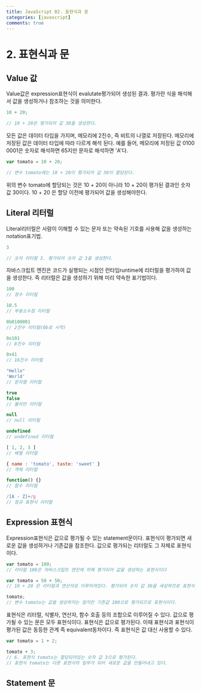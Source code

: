 ```yaml
---
title: JavaScript 02. 표현식과 문 
categories: [javascript]
comments: true
---
```


# 2. 표현식과 문

## Value 값

Value값은 expression표현식이 evalutate평가되어 생성된 결과. 평가란 식을 해석해서 값을 생성하거나 참조하는 것을 의미한다.

```javascript
10 + 20; 

// 10 + 20은 평가되어 값 30을 생성한다.
```

모든 값은 데이터 타입을 가지며, 메모리에 2진수, 즉 비트의 나열로 저장된다. 메모리에 저장된 값은 데이터 타입에 따라 다르게 해석 된다. 예를 들어, 메모리에 저장된 값 0100 0001은 숫자로 해석하면 65지만 문자로 해석하면 'A'다.

```javascript
var tomato = 10 + 20; 

// 변수 tomato에는 10 + 20이 평가되어 값 30이 할당된다.
```
위의 변수 tomato에 할당되는 것은 10 + 20이 아니라 10 + 20이 평가된 결과인 숫자 값 30이다. 10 + 20 은 할당 이전에 평가되어 값을 생성해야한다. 


## Literal 리터럴

Literal리터럴은 사람이 이해할 수 있는 문자 또는 약속된 기호를 사용해 값을 생성하는 notation표기법.

```javascript
3

// 숫자 리터럴 3. 평가되어 숫자 값 3을 생성한다.
```
자바스크립트 엔진은 코드가 실행되는 시점인 런타임runtime에 리터럴을 평가하여 값을 생성한다. 즉 리터럴은 값을 생성하기 위해 미리 약속한 표기법이다.

```javascript
100
// 정수 리터럴 

10.5
// 부동소수점 리터럴

0b0100001
// 2진수 리터럴(0b로 시작)

0o101
// 8진수 리터럴

0x41
// 16진수 리터럴

"Hello"
'World'
// 문자열 리터럴

true
false
// 불리언 리터럴

null
// null 리터럴

undefined
// undefined 리터럴

[ 1, 2, 3 ]
// 배열 리터럴

{ name : 'tomato', taste: 'sweet' }
// 객체 리터럴

function() {}
// 함수 리터럴

/[A - Z]+/g
// 정규 표현식 리터럴
```

## Expression 표현식

Expression표현식은 값으로 평가될 수 있는 statement문이다. 표현식이 평가되면 새로운 값을 생성하거나 기존값을 참조한다. 값으로 평가되는 리터럴도 그 자체로 표현식이다.

```javascript
var tomato = 100; 
// 리터럴 100은 자바스크립트 엔진에 의해 평가되어 값을 생성하는 표현식이다

var tomato = 50 + 50;
// 10 + 20 은 리터럴과 연산자로 이루어져있다. 평가되어 숫자 값 30을 새성하므로 표현식이다

tomato;
// 변수 tomato는 값을 생성하지는 않지만 기존값 100으로 평가되므로 표현식이다.
```

표현식은 리터럴, 식별자, 연산자, 함수 호출 등의 조합으로 이루어질 수 있다. 값으로 평가될 수 있는 문은 모두 표현식이다. 표현식은 값으로 평가된다. 이때 표현식과 표현식이 평가된 값은 동등한 관계 즉 equivalent동차이다. 즉 표현식은 값 대신 사용할 수 있다.

```javascript
var tomato = 1 + 2; 

tomato + 3; 
// 6. 표현식 tomato는 할당되어있는 숫자 값 3으로 평가된다.
// 표현식 tomato는 다른 표현식의 일부가 되어 새로운 값을 만들어내고 있다.
```

## Statement 문

